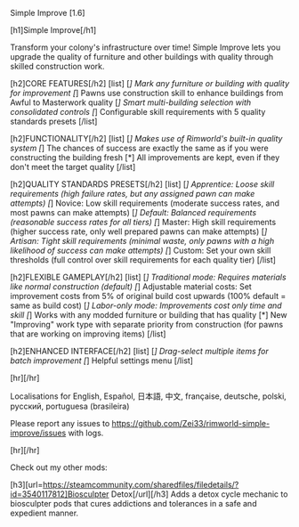 Simple Improve [1.6]

[h1]Simple Improve[/h1]

Transform your colony's infrastructure over time! Simple Improve lets you upgrade the quality of furniture and other buildings with quality through skilled construction work.

[h2]CORE FEATURES[/h2]
[list]
[*] Mark any furniture or building with quality for improvement
[*] Pawns use construction skill to enhance buildings from Awful to Masterwork quality
[*] Smart multi-building selection with consolidated controls
[*] Configurable skill requirements with 5 quality standards presets
[/list]

[h2]FUNCTIONALITY[/h2]
[list]
[*] Makes use of Rimworld's built-in quality system
[*] The chances of success are exactly the same as if you were constructing the building fresh
[*] All improvements are kept, even if they don't meet the target quality
[/list]

[h2]QUALITY STANDARDS PRESETS[/h2]
[list]
[*] Apprentice: Loose skill requirements (high failure rates, but any assigned pawn can make attempts)
[*] Novice: Low skill requirements (moderate success rates, and most pawns can make attempts)
[*] Default: Balanced requirements (reasonable success rates for all tiers)
[*] Master: High skill requirements (higher success rate, only well prepared pawns can make attempts)
[*] Artisan: Tight skill requirements (minimal waste, only pawns with a high likelihood of success can make attempts)
[*] Custom: Set your own skill thresholds (full control over skill requirements for each quality tier)
[/list]

[h2]FLEXIBLE GAMEPLAY[/h2]
[list]
[*] Traditional mode: Requires materials like normal construction (default)
[*] Adjustable material costs: Set improvement costs from 5% of original build cost upwards (100% default = same as build cost)
[*] Labor-only mode: Improvements cost only time and skill
[*] Works with any modded furniture or building that has quality
[*] New "Improving" work type with separate priority from construction (for pawns that are working on improving items)
[/list]

[h2]ENHANCED INTERFACE[/h2]
[list]
[*] Drag-select multiple items for batch improvement
[*] Helpful settings menu
[/list]

[hr][/hr] 

Localisations for English, Español, 日本語, 中文, française, deutsche, polski, русский, portuguesa (brasileira)

Please report any issues to https://github.com/Zei33/rimworld-simple-improve/issues with logs.

[hr][/hr] 

Check out my other mods:

[h3][url=https://steamcommunity.com/sharedfiles/filedetails/?id=3540117812]Biosculpter Detox[/url][/h3]
Adds a detox cycle mechanic to biosculpter pods that cures addictions and tolerances in a safe and expedient manner.